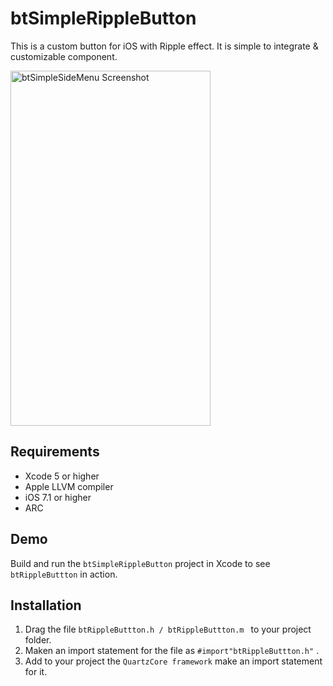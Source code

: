 btSimpleRippleButton
====================

This is a custom button for iOS with Ripple effect. It is simple to integrate & customizable component.

<img src="https://raw.githubusercontent.com/balram3429/btSimpleSideMenu/master/btSimpleSideMenuDemo/raw/btSimpleSideMenu.png" alt="btSimpleSideMenu Screenshot" width="320" height="568" />


## Requirements
* Xcode 5 or higher
* Apple LLVM compiler
* iOS 7.1 or higher
* ARC

## Demo
Build and run the `btSimpleRippleButton` project in Xcode to see `btRippleButtton` in action.

## Installation
  1. Drag the file `btRippleButtton.h / btRippleButtton.m ` to your project folder.
  2. Maken an import statement for the file as `#import"btRippleButtton.h"` .
  3. Add to your project the `QuartzCore framework` make an import statement for it.
  
